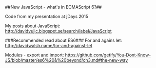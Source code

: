 ##New JavaScript - what's in ECMAScript 6?##

Code from my presentation at jDays 2015

My posts about JavaScript:
http://davidvujic.blogspot.se/search/label/JavaScript

###Recommended read about ES6###
For and agains let: http://davidwalsh.name/for-and-against-let

Modules - export and import: https://github.com/getify/You-Dont-Know-JS/blob/master/es6%20&%20beyond/ch3.md#the-new-way